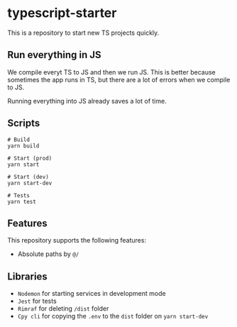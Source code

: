 # typescript-starter

This is a repository to start new TS projects quickly.

## Run everything in JS

We compile everyt TS to JS and then we run JS. This is better because sometimes the app runs in TS, but there are a lot of errors when we compile to JS.

Running everything into JS already saves a lot of time.

## Scripts

```
# Build
yarn build

# Start (prod)
yarn start

# Start (dev)
yarn start-dev

# Tests
yarn test
```

## Features

This repository supports the following features:

- Absolute paths by `@/`

## Libraries

- `Nodemon` for starting services in development mode
- `Jest` for tests
- `Rimraf` for deleting `/dist` folder
- `Cpy cli` for copying the `.env` to the `dist` folder on `yarn start-dev`
